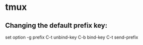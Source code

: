 tmux
======

Changing the default prefix key:
------------------------------
set option -g prefix C-t
unbind-key C-b
bind-key C-t send-prefix

